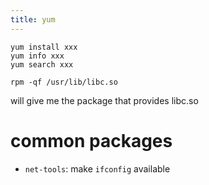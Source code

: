 ```yaml
---
title: yum
---
```


```
yum install xxx
yum info xxx
yum search xxx
```

```
rpm -qf /usr/lib/libc.so
```

will give me the package that provides libc.so

# common packages
* `net-tools`: make `ifconfig` available
